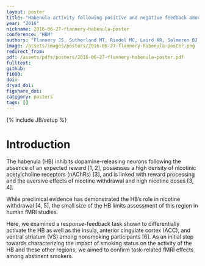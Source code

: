 ```yaml
---
layout: poster
title: "Habenula activity following positive and negative feedback among abstinent cigarette smokers"
year: "2016"
nickname: 2016-06-27-flannery-habenula-poster
conference: "HBM"
authors: "Flannery JS, Sutherland MT, Riedel MC, Laird AR, Salmeron BJ, Ross TJ, Stein EA"
image: /assets/images/posters/2016-06-27-flannery-habenula-poster.png
redirect_from:
pdf: /assets/pdfs/posters/2016-06-27-flannery-habenula-poster.pdf
fulltext:
github:
f1000:
doi:
dryad_doi:
figshare_doi:
category: posters
tags: []
---
```

{% include JB/setup %}

# Introduction

The habenula (HB) inhibits dopamine-releasing neurons following the absence of an expected reward [1, 2], possesses a high density of nicotinic acetylcholine receptors (nAChRs) [3], and is linked with reward processing and the aversive effects of nicotine withdrawal and high nicotine doses [3, 4].

While preclinical evidence has demonstrated the HB’s role in nicotine withdrawal [4, 5], the small size of the HB limits assessment of this region in human fMRI studies.

Here, we examined a response-feedback task shown to differentially activate the HB as well as the insula, anterior cingulate cortex (ACC), and ventral striatum (VS) among nonsmoking participants [6]. As an initial step towards characterizing the impact of smoking status on the activity of the HB and these other regions, we aimed to confirm task-related fMRI effects among abstinent smokers.
